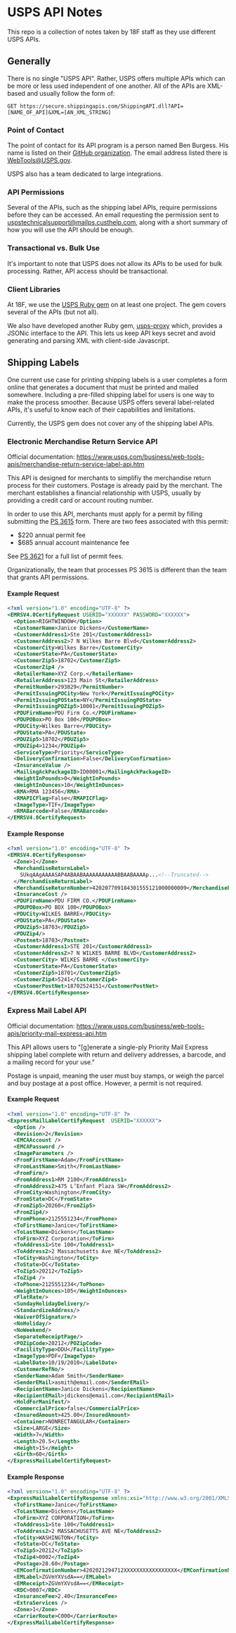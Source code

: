 # USPS API Notes

This repo is a collection of notes taken by 18F staff as they use different USPS APIs.

## Generally

There is no single "USPS API". Rather, USPS offers multiple APIs which can be more or less used independent of one another. All of the APIs are XML-based and usually follow the form of:

```
GET https://secure.shippingapis.com/ShippingAPI.dll?API=[NAME_OF_API]&XML=[AN_XML_STRING]
```

### Point of Contact

The point of contact for its API program is a person named Ben Burgess. His name is listed on their [GitHub organization](https://github.com/usps). The email address listed there is WebTools@USPS.gov.

USPS also has a team dedicated to large integrations.

### API Permissions

Several of the APIs, such as the shipping label APIs, require permissions before they can be accessed. An email requesting the permission sent to uspstechnicalsupport@mailps.custhelp.com, along with a short summary of how you will use the API should be enough.

### Transactional vs. Bulk Use

It's important to note that USPS does not allow its APIs to be used for bulk processing. Rather, API access should be transactional.

### Client Libraries

At 18F, we use the [USPS Ruby gem](https://github.com/gaffneyc/usps) on at least one project. The gem covers several of the APIs (but not all).

We also have developed another Ruby gem, [usps-proxy](https://github.com/18F/usps-proxy) which, provides a JSONic interface to the API. This lets us keep API keys secret and avoid generating and parsing XML with client-side Javascript.

## Shipping Labels

One current use case for printing shipping labels is a user completes a form online that generates a document that must be printed and mailed somewhere. Including a pre-filled shipping label for users is one way to make the process smoother. Because USPS offers several label-related APIs, it's useful to know each of their capabilities and limitations.

Currently, the USPS gem does not cover any of the shipping label APIs.

### Electronic Merchandise Return Service API

Official documentation: https://www.usps.com/business/web-tools-apis/merchandise-return-service-label-api.htm

This API is designed for merchants to simplifiy the merchandise return process for their customers. Postage is already paid by the merchant. The merchant establishes a financial relationship with USPS, usually by providing a credit card or account routing number.

In order to use this API, merchants must apply for a permit by filling submitting the [PS 3615](http://about.usps.com/forms/ps3615.pdf) form. There are two fees associated with this permit:

- $220 annual permit fee
- $685 annual account maintenance fee

See [PS 3621](http://about.usps.com/forms/ps3621a.pdf) for a full list of permit fees.

Organizationally, the team that processes PS 3615 is different than the team that grants API permissions.

#### Example Request

```xml
<?xml version="1.0" encoding="UTF-8" ?>
<EMRSV4.0CertifyRequest USERID="XXXXXX" PASSWORD="XXXXXX">
  <Option>RIGHTWINDOW</Option>
  <CustomerName>Janice Dickens</CustomerName>
  <CustomerAddress1>Ste 201</CustomerAddress1>
  <CustomerAddress2>7 N Wilkes Barre Blvd</CustomerAddress2>
  <CustomerCity>Wilkes Barre</CustomerCity>
  <CustomerState>PA</CustomerState>
  <CustomerZip5>18702</CustomerZip5>
  <CustomerZip4 />
  <RetailerName>XYZ Corp.</RetailerName>
  <RetailerAddress>123 Main St</RetailerAddress>
  <PermitNumber>293829</PermitNumber>
  <PermitIssuingPOCity>New York</PermitIssuingPOCity>
  <PermitIssuingPOState>NY</PermitIssuingPOState>
  <PermitIssuingPOZip5>10001</PermitIssuingPOZip5>
  <PDUFirmName>PDU Firm Co.</PDUFirmName>
  <PDUPOBox>PO Box 100</PDUPOBox>
  <PDUCity>Wilkes Barre</PDUCity>
  <PDUState>PA</PDUState>
  <PDUZip5>18702</PDUZip5>
  <PDUZip4>1234</PDUZip4>
  <ServiceType>Priority</ServiceType>
  <DeliveryConfirmation>False</DeliveryConfirmation>
  <InsuranceValue />
  <MailingAckPackageID>ID00001</MailingAckPackageID>
  <WeightInPounds>0</WeightInPounds>
  <WeightInOunces>10</WeightInOunces>
  <RMA>RMA 123456</RMA>
  <RMAPICFlag>False</RMAPICFlag>
  <ImageType>TIF</ImageType>
  <RMABarcode>False</RMABarcode>
</EMRSV4.0CertifyRequest>
```

#### Example Response

```xml
<?xml version="1.0" encoding="UTF-8" ?>
<EMRSV4.0CertifyResponse>
  <Zone>1</Zone>
  <MerchandiseReturnLabel>
    SUkqAAgAAAASAP4ABAABAAAAAAAAAAABBAABAAAAp...<!--Truncated-->
  </MerchandiseReturnLabel>
  <MerchandiseReturnNumber>420207709184301555121000000009</MerchandiseReturnNumber>
  <InsuranceCost />
  <PDUFirmName>PDU FIRM CO.</PDUFirmName>
  <PDUPOBox>PO BOX 100</PDUPOBox>
  <PDUCity>WILKES BARRE</PDUCity>
  <PDUState>PA</PDUState>
  <PDUZip5>18703</PDUZip5>
  <PDUZip4/>
  <Postnet>18703</Postnet>
  <CustomerAddress1>STE 201</CustomerAddress1>
  <CustomerAddress2>7 N WILKES BARRE BLVD</CustomerAddress2>
  <CustomerCity> WILKES BARRE </CustomerCity>
  <CustomerState>PA</CustomerState>
  <CustomerZip5>18701</CustomerZip5>
  <CustomerZip4>5241</CustomerZip4>
  <CustomerPostNet>18702524151</CustomerPostNet>
</EMRSV4.0CertifyResponse>
```

### Express Mail Label API

Official documentation: https://www.usps.com/business/web-tools-apis/priority-mail-express-api.htm

This API allows users to "[g]enerate a single-ply Priority Mail Express shipping label complete with return and delivery addresses, a barcode, and a mailing record for your use."

Postage is unpaid, meaning the user must buy stamps, or weigh the parcel and buy postage at a post office. However, a permit is not required.

#### Example Request

```xml
<?xml version="1.0" encoding="UTF-8" ?>
<ExpressMailLabelCertifyRequest  USERID="XXXXXX">
  <Option />
  <Revision>2</Revision>
  <EMCAAccount />
  <EMCAPassword />
  <ImageParameters />
  <FromFirstName>Adam</FromFirstName>
  <FromLastName>Smith</FromLastName>
  <FromFirm/>
  <FromAddress1>RM 2100</FromAddress1>
  <FromAddress2>475 L’Enfant Plaza SW</FromAddress2>
  <FromCity>Washington</FromCity>
  <FromState>DC</FromState>
  <FromZip5>20260</FromZip5>
  <FromZip4/>
  <FromPhone>2125551234</FromPhone>
  <ToFirstName>Janice</ToFirstName>
  <ToLastName>Dickens</ToLastName>
  <ToFirm>XYZ Corporation</ToFirm>
  <ToAddress1>Ste 100</ToAddress1>
  <ToAddress2>2 Massachusetts Ave NE</ToAddress2>
  <ToCity>Washington</ToCity>
  <ToState>DC</ToState>
  <ToZip5>20212</ToZip5>
  <ToZip4 />
  <ToPhone>2125551234</ToPhone>
  <WeightInOunces>105</WeightInOunces>
  <FlatRate/>
  <SundayHolidayDelivery/>
  <StandardizeAddress/>
  <WaiverOfSignature/>
  <NoHoliday/>
  <NoWeekend/>
  <SeparateReceiptPage/>
  <POZipCode>20212</POZipCode>
  <FacilityType>DDU</FacilityType>
  <ImageType>PDF</ImageType>
  <LabelDate>10/19/2010</LabelDate>
  <CustomerRefNo/>
  <SenderName>Adam Smith</SenderName>
  <SenderEMail>asmith@email.com</SenderEMail>
  <RecipientName>Janice Dickens</RecipientName>
  <RecipientEMail>jdickens@email.com</RecipientEMail>
  <HoldForManifest/>
  <CommercialPrice>false</CommercialPrice>
  <InsuredAmount>425.00</InsuredAmount>
  <Container>NONRECTANGULAR</Container>
  <Size>LARGE</Size>
  <Width>7</Width>
  <Length>20.5</Length>
  <Height>15</Height>
  <Girth>60</Girth>
</ExpressMailLabelCertifyRequest>
```

#### Example Response

```xml
<?xml version="1.0" encoding="UTF-8" ?>
<ExpressMailLabelCertifyResponse xmlns:xsi="http://www.w3.org/2001/XMLSchema-instance">
  <ToFirstName>Janice</ToFirstName>
  <ToLastName>Dickens</ToLastName>
  <ToFirm>XYZ CORPORATION</ToFirm>
  <ToAddress1>Ste 100</ToAddress1>
  <ToAddress2>2 MASSACHUSETTS AVE NE</ToAddress2>
  <ToCity>WASHINGTON</ToCity>
  <ToState>DC</ToState>
  <ToZip5>20212</ToZip5>
  <ToZip4>0002</ToZip4>
  <Postage>28.60</Postage>
  <EMConfirmationNumber>4202021294712XXXXXXXXXXXXXXXXX</EMConfirmationNumber>
  <EMLabel>ZGVmYXVsdA==</EMLabel>
  <EMReceipt>ZGVmYXVsdA==</EMReceipt>
  <RDC>0007</RDC>
  <InsuranceFee>2.40</InsuranceFee>
  <ExtraServices />
  <Zone>1</Zone>
  <CarrierRoute>C000</CarrierRoute>
</ExpressMailLabelCertifyResponse>
```






